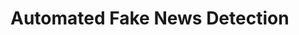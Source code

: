 # Automated Fake News Detection
<!-- > Tri-BERT Siamese Model <br>
> Siamese Network with 3 branches containing BERT as base model <br>
> Imputs
>> 1st Branch - News Statement <br>
>> 2nd Branch - Justification <br>
>> 3rd Branch - other columns from data such as author, source, etc

Dataset used: LIAR PLUS
```sh
6-way classification: true, mostly true, half true, barely true, false, pants on fire
```
<!-- <img src="https://github.com/Siddhesh-Shukla/Fake-News-Detection/blob/main/Images/Screenshot%202021-12-24%20113507.png" width="500"/> -->

<!-- ### Max Accuracy Achieved 74.5% -->
